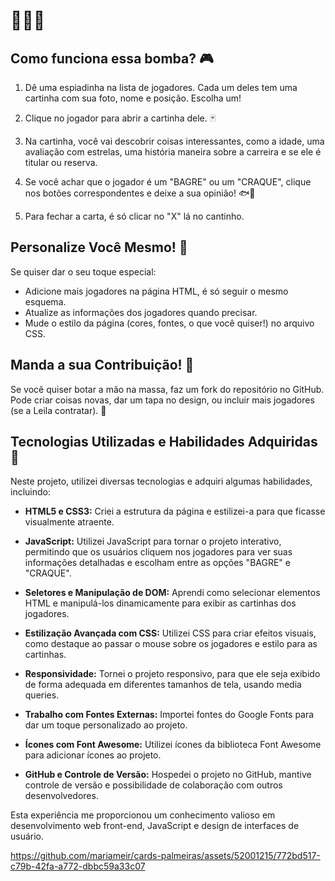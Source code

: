   # 💚🐷🤍

## Como funciona essa bomba? 🎮

1. Dê uma espiadinha na lista de jogadores. Cada um deles tem uma cartinha com sua foto, nome e posição. Escolha um!

2. Clique no jogador para abrir a cartinha dele. 🃏

3. Na cartinha, você vai descobrir coisas interessantes, como a idade, uma avaliação com estrelas, uma história maneira sobre a carreira e se ele é titular ou reserva.

4. Se você achar que o jogador é um "BAGRE" ou um "CRAQUE", clique nos botões correspondentes e deixe a sua opinião! 🐟🌟

5. Para fechar a carta, é só clicar no "X" lá no cantinho. 

## Personalize Você Mesmo! 🎨

Se quiser dar o seu toque especial:

- Adicione mais jogadores na página HTML, é só seguir o mesmo esquema.
- Atualize as informações dos jogadores quando precisar.
- Mude o estilo da página (cores, fontes, o que você quiser!) no arquivo CSS.

## Manda a sua Contribuição! 🚀

Se você quiser botar a mão na massa, faz um fork do repositório no GitHub. Pode criar coisas novas, dar um tapa no design, ou incluir mais jogadores (se a Leila contratar). 🥅

## Tecnologias Utilizadas e Habilidades Adquiridas 🚀

Neste projeto, utilizei diversas tecnologias e adquiri algumas habilidades, incluindo:

- **HTML5 e CSS3:** Criei a estrutura da página e estilizei-a para que ficasse visualmente atraente.

- **JavaScript:** Utilizei JavaScript para tornar o projeto interativo, permitindo que os usuários cliquem nos jogadores para ver suas informações detalhadas e escolham entre as opções "BAGRE" e "CRAQUE".

- **Seletores e Manipulação de DOM:** Aprendi como selecionar elementos HTML e manipulá-los dinamicamente para exibir as cartinhas dos jogadores.

- **Estilização Avançada com CSS:** Utilizei CSS para criar efeitos visuais, como destaque ao passar o mouse sobre os jogadores e estilo para as cartinhas.

- **Responsividade:** Tornei o projeto responsivo, para que ele seja exibido de forma adequada em diferentes tamanhos de tela, usando media queries.

- **Trabalho com Fontes Externas:** Importei fontes do Google Fonts para dar um toque personalizado ao projeto.

- **Ícones com Font Awesome:** Utilizei ícones da biblioteca Font Awesome para adicionar ícones ao projeto.

- **GitHub e Controle de Versão:** Hospedei o projeto no GitHub, mantive controle de versão e possibilidade de colaboração com outros desenvolvedores.

Esta experiência me proporcionou um conhecimento valioso em desenvolvimento web front-end, JavaScript e design de interfaces de usuário.



https://github.com/mariameir/cards-palmeiras/assets/52001215/772bd517-c79b-42fa-a772-dbbc59a33c07


